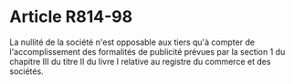 # Article R814-98

La nullité de la société n'est opposable aux tiers qu'à compter de l'accomplissement des formalités de publicité prévues par la section 1 du chapitre III du titre II du livre I relative au registre du commerce et des sociétés.
